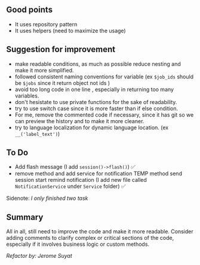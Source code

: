 ## Good points
- It uses repository pattern 
- It uses helpers (need to maximize the usage) 

## Suggestion for improvement
- make readable conditions, as much as possible reduce nesting and make it more simplified.
- followed consistent naming conventions for variable (ex `$job_ids` should be `$jobs` since it return object not ids )
- avoid too long code in one line , especially in returning too many variables.
- don't hesistate to use private functions for the sake of readability. 
- try to use switch case since it is more faster than if else condition.
- For me, remove the commented code if necessary, since it has git so we can preview the history and to make it more cleaner.
- try to language localization for dynamic language location. (ex `__('label_text')`)

## To Do

- Add flash message (I add `session()->flash()`) :white_check_mark:
- remove method and add service for notification TEMP method send session start remind notification (I add new file called `NotificationService` under `Service` folder) :white_check_mark:

Sidenote: *I only finished two task*

## Summary
All in all, still need to improve the code and make it more readable. Consider adding comments to clarify complex or critical sections of the code, especially if it involves business logic or custom methods.

*Refactor by: Jerome Suyat*